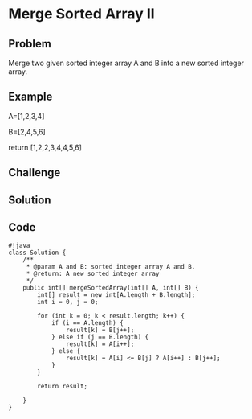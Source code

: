 Merge Sorted Array II
===


Problem
-------

Merge two given sorted integer array A and B into a new sorted integer array.

Example
-------

A=[1,2,3,4]

B=[2,4,5,6]

return [1,2,2,3,4,4,5,6]

Challenge
---------

Solution
--------

Code
----

    #!java
    class Solution {
        /**
         * @param A and B: sorted integer array A and B.
         * @return: A new sorted integer array
         */
        public int[] mergeSortedArray(int[] A, int[] B) {
            int[] result = new int[A.length + B.length];
            int i = 0, j = 0;
            
            for (int k = 0; k < result.length; k++) {
                if (i == A.length) {
                    result[k] = B[j++];
                } else if (j == B.length) {
                    result[k] = A[i++];
                } else {
                    result[k] = A[i] <= B[j] ? A[i++] : B[j++];
                }
            }
            
            return result;
            
        }
    }